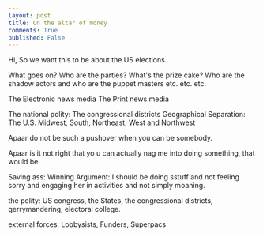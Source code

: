 ```yaml
---
layout: post
title: On the altar of money
comments: True
published: False
---
```


Hi, So we want this to be about the US elections.

What goes on? Who are the parties? What's the prize cake? Who are the shadow
actors and who are the puppet masters etc. etc. etc.

The Electronic news media
The Print news media

The national polity: The congressional districts
Geographical Separation: The U.S. Midwest, South, Northeast, West and Northwest

Apaar do not be such a pushover when you can be somebody.

Apaar is it not right that yo u can actually nag me into doing something,
that would be

Saving ass:
Winning Argument:
I should be doing sstuff and not feeling sorry and engaging her in
activities and not simply moaning.

the polity:
 US congress, the States, the congressional districts, gerrymandering,
 electoral college.

 external forces:
 Lobbysists, Funders, Superpacs
 
